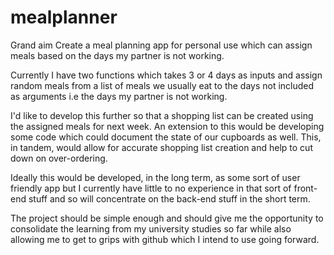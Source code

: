 # mealplanner

Grand aim
Create a meal planning app for personal use which can assign meals based on the days my partner is not working. 

Currently I have two functions which takes 3 or 4 days as inputs and assign random meals from a list of meals we usually eat to the days not included
as arguments i.e the days my partner is not working.

I'd like to develop this further so that a shopping list can be created using the assigned meals for next week. An extension to this would be developing some 
code which could document the state of our cupboards as well. This, in tandem, would allow for accurate shopping list creation and help to cut down on over-ordering.

Ideally this would be developed, in the long term, as some sort of user friendly app but I currently have little to no experience in that sort of front-end stuff and so will
concentrate on the back-end stuff in the short term. 

The project should be simple enough and should give me the opportunity to consolidate the learning from my university studies so far while also allowing me to get to
grips with github which I intend to use going forward.

